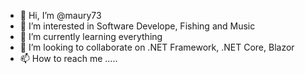- 👋 Hi, I’m @maury73
- 👀 I’m interested in Software Develope, Fishing and Music
- 🌱 I’m currently learning everything
- 💞️ I’m looking to collaborate on .NET Framework, .NET Core, Blazor
- 📫 How to reach me .....

<!---
maury73/maury73 is a ✨ special ✨ repository because its `README.md` (this file) appears on your GitHub profile.
You can click the Preview link to take a look at your changes.
--->
